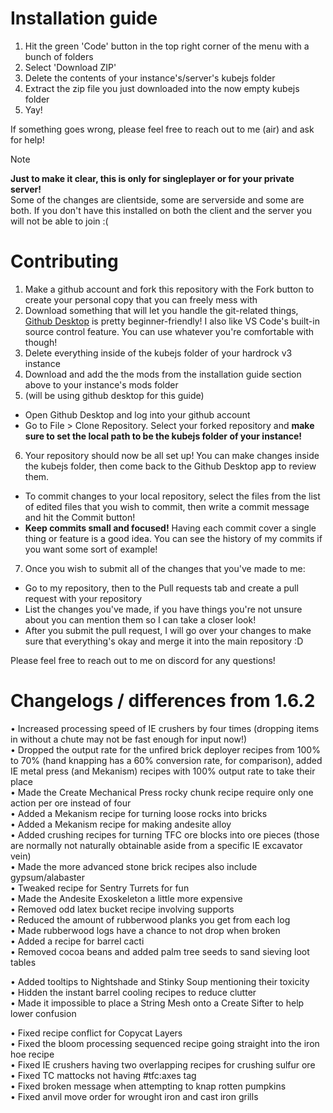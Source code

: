 # Installation guide
1. Hit the green 'Code' button in the top right corner of the menu with a bunch of folders
2. Select 'Download ZIP'
3. Delete the contents of your instance's/server's kubejs folder
4. Extract the zip file you just downloaded into the now empty kubejs folder
5. Yay!

If something goes wrong, please feel free to reach out to me (air) and ask for help!

> [!note]
> **Just to make it clear, this is only for singleplayer or for your private server!**  
> Some of the changes are clientside, some are serverside and some are both. If you don't have this installed on both the client and the server you will not be able to join :(

# Contributing
1. Make a github account and fork this repository with the Fork button to create your personal copy that you can freely mess with
2. Download something that will let you handle the git-related things, [Github Desktop](https://desktop.github.com/download/) is pretty beginner-friendly! I also like VS Code's built-in source control feature. You can use whatever you're comfortable with though!
3. Delete everything inside of the kubejs folder of your hardrock v3 instance
4. Download and add the the mods from the installation guide section above to your instance's mods folder
5. (will be using github desktop for this guide)
- Open Github Desktop and log into your github account
- Go to File > Clone Repository. Select your forked repository and **make sure to set the local path to be the kubejs folder of your instance!**
6. Your repository should now be all set up! You can make changes inside the kubejs folder, then come back to the Github Desktop app to review them.
- To commit changes to your local repository, select the files from the list of edited files that you wish to commit, then write a commit message and hit the Commit button!
- **Keep commits small and focused!** Having each commit cover a single thing or feature is a good idea. You can see the history of my commits if you want some sort of example!
7. Once you wish to submit all of the changes that you've made to me:
- Go to my repository, then to the Pull requests tab and create a pull request with your repository
- List the changes you've made, if you have things you're not unsure about you can mention them so I can take a closer look!
- After you submit the pull request, I will go over your changes to make sure that everything's okay and merge it into the main repository :D

Please feel free to reach out to me on discord for any questions!



# Changelogs / differences from 1.6.2
• Increased processing speed of IE crushers by four times (dropping items in without a chute may not be fast enough for input now!) <br/>
• Dropped the output rate for the unfired brick deployer recipes from 100% to 70% (hand knapping has a 60% conversion rate, for comparison), added IE metal press (and Mekanism) recipes with 100% output rate to take their place <br/>
• Made the Create Mechanical Press rocky chunk recipe require only one action per ore instead of four <br/>
• Added a Mekanism recipe for turning loose rocks into bricks <br/>
• Added a Mekanism recipe for making andesite alloy <br/>
• Added crushing recipes for turning TFC ore blocks into ore pieces (those are normally not naturally obtainable aside from a specific IE excavator vein) <br/>
• Made the more advanced stone brick recipes also include gypsum/alabaster <br/>
• Tweaked recipe for Sentry Turrets for fun <br/>
• Made the Andesite Exoskeleton a little more expensive <br/>
• Removed odd latex bucket recipe involving supports <br/>
• Reduced the amount of rubberwood planks you get from each log <br/>
• Made rubberwood logs have a chance to not drop when broken <br/>
• Added a recipe for barrel cacti <br/>
• Removed cocoa beans and added palm tree seeds to sand sieving loot tables <br/>

• Added tooltips to Nightshade and Stinky Soup mentioning their toxicity <br/>
• Hidden the instant barrel cooling recipes to reduce clutter <br/>
• Made it impossible to place a String Mesh onto a Create Sifter to help lower confusion <br/>

• Fixed recipe conflict for Copycat Layers <br/>
• Fixed the bloom processing sequenced recipe going straight into the iron hoe recipe <br/>
• Fixed IE crushers having two overlapping recipes for crushing sulfur ore <br/>
• Fixed TC mattocks not having #tfc:axes tag <br/>
• Fixed broken message when attempting to knap rotten pumpkins <br/>
• Fixed anvil move order for wrought iron and cast iron grills <br/>